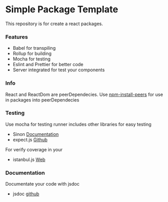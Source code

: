 # Simple Package Template

This repository is  for create a react packages.

### Features
- Babel for transpiling
- Rollup for building
- Mocha for testing
- Eslint and Prettier for better code
- Server integrated for test your components

### Info

React and ReactDom are peerDependecies. Use [npm-install-peers](https://www.npmjs.com/package/npm-install-peers) for use in packages into peerDependecies 

### Testing

Use mocha for testing runner
includes other libraries for easy testing 

- Sinon [Documentation](https://sinonjs.org/releases/v7.3.2/)
- expect.js [Github](https://github.com/Automattic/expect.js/)

For verify coverage in your

- istanbul.js [Web](https://istanbul.js.org/)

### Documentation

Documentate your code with jsdoc

- jsdoc [github](https://github.com/jsdoc/jsdoc)
